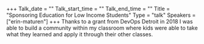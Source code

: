 +++
Talk_date = ""
Talk_start_time = ""
Talk_end_time = ""
Title = "Sponsoring Education for Low Income Students"
Type = "talk"
Speakers = ["erin-maturen"]
+++
Thanks to a grant from DevOps Detroit in 2018 I was able to build a community within my classroom where kids were able to take what they learned and apply it through their other classes.